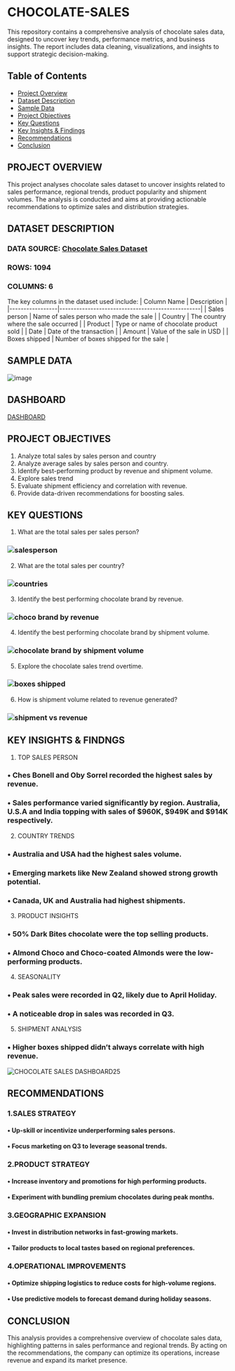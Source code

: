 # CHOCOLATE-SALES
This repository contains a comprehensive analysis of chocolate sales data, designed to uncover key trends, performance metrics, and business insights. The report includes data cleaning, visualizations, and insights to support strategic decision-making.
##  Table of Contents

- [ Project Overview](#project-overview)
- [ Dataset Description](#️dataset-description)
- [ Sample Data](#sample-data)
- [ Project Objectives](#project-objectives)
- [ Key Questions](#key-questions)
- [ Key Insights & Findings](#key-insights-&-findings)
- [ Recommendations](#recommendations)
- [ Conclusion](#conclusion)

## PROJECT OVERVIEW
This project analyses chocolate sales dataset to uncover insights related to sales performance, regional trends, product popularity and shipment volumes. The analysis is conducted and aims at providing actionable recommendations to optimize sales and distribution strategies.
## DATASET DESCRIPTION
### DATA SOURCE: [ Chocolate Sales Dataset ](https://www.kaggle.com/datasets/atharvasoundankar/chocolate-sales)
### ROWS: 1094
### COLUMNS: 6
The key columns in the dataset used include:
| Column Name     | Description                                      |
|-----------------|--------------------------------------------------|
| Sales person    | Name of sales person who made the sale          |
| Country         | The country where the sale occurred              |
| Product         | Type or name of chocolate product sold           |
| Date            | Date of the transaction                          |
| Amount          | Value of the sale in USD                         |
| Boxes shipped   | Number of boxes shipped for the sale             |

## SAMPLE DATA
![image](https://github.com/user-attachments/assets/3f7131f2-d28a-434f-ba47-d2de2ec5d21c)
## DASHBOARD
[DASHBOARD](https://github.com/dennismogaka/CHOCOLATE-SALES/blob/main/chocolate%20sales%20dashboard.pbix)

## PROJECT OBJECTIVES
1.	Analyze total sales by sales person and country
2.	Analyze average sales by sales person and country.
3.	Identify best-performing product by revenue and shipment volume.
4.	Explore sales trend
5.	Evaluate shipment efficiency and correlation with revenue.
6.	Provide data-driven recommendations for boosting sales.
## KEY QUESTIONS
1.	What are the total sales per sales person?
 ###  ![salesperson](https://github.com/user-attachments/assets/f06f9624-3d44-448b-8c9b-c1e3f187546c)

2.	What are the total sales per country?
 ###  ![countries](https://github.com/user-attachments/assets/602afc3e-898d-494b-815c-2def9e2033f4)

3.	Identify the best performing chocolate brand by revenue.
 ### ![choco brand by revenue](https://github.com/user-attachments/assets/102120b0-c3d4-4230-91e2-2348eaf88687)

4.	Identify the best performing chocolate brand by shipment volume.
 ### ![chocolate brand by shipment volume](https://github.com/user-attachments/assets/779d0047-a36b-49b0-a144-16e06a59555a)

5.	Explore the chocolate sales trend overtime.
 ###  ![boxes shipped](https://github.com/user-attachments/assets/7590723a-21ed-4bd6-a38f-31044bc7b9e1)

6.	How is shipment volume related to revenue generated?
 ### ![shipment vs revenue](https://github.com/user-attachments/assets/c6f55b22-ec5f-488c-b985-99e965e9d4c0)
 
## KEY INSIGHTS & FINDNGS
1.	TOP SALES PERSON
### •	Ches Bonell and Oby Sorrel recorded the highest sales by revenue.
### •	Sales performance varied significantly by region. Australia, U.S.A and India topping with sales of $960K, $949K and $914K respectively.
2.	COUNTRY TRENDS
### •	Australia and USA had the highest sales volume.
### •	Emerging markets like New Zealand showed strong growth potential.
### •	Canada, UK and Australia had highest shipments.
3.	PRODUCT INSIGHTS
### •	50% Dark Bites chocolate were the top selling products.
### •	Almond Choco and Choco-coated Almonds were the low-performing products.
4.	SEASONALITY
### •	Peak sales were recorded in Q2, likely due to April Holiday.
### •	A noticeable drop in sales was recorded in Q3.
5.	SHIPMENT ANALYSIS
### •	Higher boxes shipped didn’t always correlate with high revenue.
![CHOCOLATE SALES DASHBOARD25](https://github.com/user-attachments/assets/778b079a-5074-4829-9cbd-4f0b3e7c96fb)
## RECOMMENDATIONS
### 1.SALES STRATEGY
#### •	Up-skill or incentivize underperforming sales persons.
#### •	Focus marketing on Q3 to leverage seasonal trends.
###	2.PRODUCT STRATEGY
#### •	Increase inventory and promotions for high performing products.
#### •	Experiment with bundling premium chocolates during peak months.
### 3.GEOGRAPHIC EXPANSION
#### •	Invest in distribution networks in fast-growing markets.
#### •	Tailor products to local tastes based on regional preferences.
### 4.OPERATIONAL IMPROVEMENTS
#### •	Optimize shipping logistics to reduce costs for high-volume regions.
#### •	Use predictive models to forecast demand during holiday seasons.

## CONCLUSION
This analysis provides a comprehensive overview of chocolate sales data, highlighting patterns in sales performance and regional trends.
By acting on the recommendations, the company can optimize its operations, increase revenue and expand its market presence.



